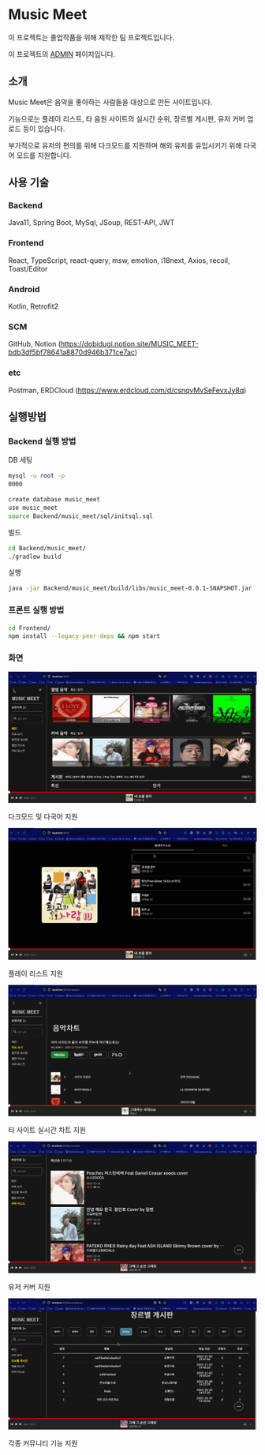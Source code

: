 # Music Meet

이 프로젝트는 졸업작품을 위해 제작한 팀 프로젝트입니다.

이 프로젝트의 [ADMIN](https://github.com/MUSIC-MEET/admin) 페이지입니다.

## 소개

Music Meet은 음악을 좋아하는 사람들을 대상으로 만든 사이트입니다.

기능으로는 플레이 리스트, 타 음원 사이트의 실시간 순위, 장르별 게시판, 유저 커버 업로드 등이 있습니다.

부가적으로 유저의 편의를 위해 다크모드를 지원하며 해외 유저를 유입시키기 위해 다국어 모드를 지원합니다.

## 사용 기술

### Backend

Java11, Spring Boot, MySql, JSoup, REST-API, JWT

### Frontend

React, TypeScript, react-query, msw, emotion, i18next, Axios, recoil, Toast/Editor

### Android

Kotlin, Retrofit2

### SCM

GitHub, Notion (https://dobidugi.notion.site/MUSIC_MEET-bdb3df5bf78641a8870d946b371ce7ac)

### etc

Postman, ERDCloud (https://www.erdcloud.com/d/csnqvMvSeFevxJy8q)

## 실행방법

### Backend 실행 방법

DB 세팅

```bash
mysql -u root -p
0000
```

```bash
create database music_meet
use music_meet
source Backend/music_meet/sql/initsql.sql
```

빌드

```bash
cd Backend/music_meet/
./gradlew build
```

실행

```bash
java -jar Backend/music_meet/build/libs/music_meet-0.0.1-SNAPSHOT.jar
```

### 프론트 실행 방법

```bash
cd Frontend/
npm install --legacy-peer-deps && npm start
```

### 화면 

![img1](./resource/gif1.gif)

다크모드 및 다국어 지원


![img1](./resource/gif2.gif)

플레이 리스트 지원


![img1](./resource/gif3.gif)

타 사이트 실시간 차트 지원


![img1](./resource/gif4.gif)

유저 커버 지원 


![img1](./resource/gif5.gif)

각종 커뮤니티 기능 지원
